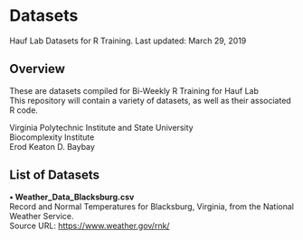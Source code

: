 # Datasets
Hauf Lab Datasets for R Training. Last updated: March 29, 2019  
  
## Overview
These are datasets compiled for Bi-Weekly R Training for Hauf Lab  
This repository will contain a variety of datasets, as well as their associated R code.

Virginia Polytechnic Institute and State University  
Biocomplexity Institute  
Erod Keaton D. Baybay  
  
## List of Datasets
**• Weather_Data_Blacksburg.csv**  
Record and Normal Temperatures for Blacksburg, Virginia, from the National Weather Service.  
Source URL: https://www.weather.gov/rnk/ 
